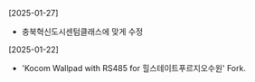 [2025-01-27]
 - 충북혁신도시센텀클래스에 맞게 수정

[2025-01-22]
 - 'Kocom Wallpad with RS485 for 힐스테이트푸르지오수원' Fork.
